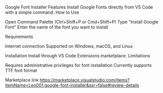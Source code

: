 Google Font Installer
Features
Install Google Fonts directly from VS Code with a simple command.
How to Use

Open Command Palette (Ctrl+Shift+P or Cmd+Shift+P)
Type "Install Google Font"
Enter the name of the font you want to install

Requirements

Internet connection
Supported on Windows, macOS, and Linux

Installation
Install through VS Code Extensions marketplace.
Limitations

Requires administrative privileges for font installation
Currently supports TTF font format

Marketplace link 
https://marketplace.visualstudio.com/items?itemName=Leo001.google-font-installer&ssr=false#review-details
